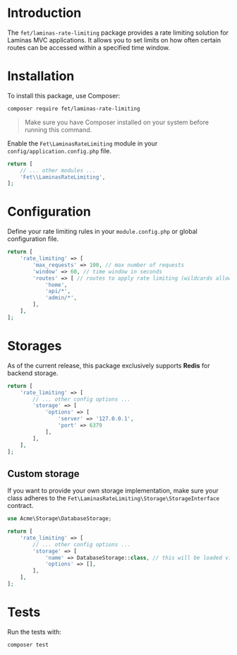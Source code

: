 # Introduction
The `fet/laminas-rate-limiting` package provides a rate limiting solution for Laminas MVC applications. It allows you to set limits on how often certain routes can be accessed within a specified time window.

# Installation
To install this package, use Composer:

```bash
composer require fet/laminas-rate-limiting
```

> Make sure you have Composer installed on your system before running this command.

Enable the `Fet\LaminasRateLimiting` module in your `config/application.config.php` file.

```php
return [
    // ... other modules ...
    'Fet\\LaminasRateLimiting',
];
```

# Configuration
Define your rate limiting rules in your `module.config.php` or global configuration file.

```php
return [
    'rate_limiting' => [
        'max_requests' => 100, // max number of requests
        'window' => 60, // time window in seconds
        'routes' => [ // routes to apply rate limiting (wildcards allowed)
            'home',
            'api/*',
            'admin/*',
        ],
    ],
];
```

# Storages
As of the current release, this package exclusively supports **Redis** for backend storage.

```php
return [
    'rate_limiting' => [
        // ... other config options ...
        'storage' => [
            'options' => [
                'server' => '127.0.0.1',
                'port' => 6379
            ],
        ],
    ],
];
```

## Custom storage
If you want to provide your own storage implementation, make sure your class adheres to the `Fet\LaminasRateLimiting\Storage\StorageInterface` contract.

```php
use Acme\Storage\DatabaseStorage;

return [
    'rate_limiting' => [
        // ... other config options ...
        'storage' => [
            'name' => DatabaseStorage::class, // this will be loaded via service manager
            'options' => [],
        ],
    ],
];
```

# Tests
Run the tests with:

```bash
composer test
```